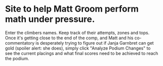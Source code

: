 # Site to help Matt Groom perform math under pressure.

Enter the climbers names.
Keep track of their attempts, zones and tops.
Once it's getting close to the end of the comp, and Matt and his co-commentatory is desperately trying to figure out if Janja Garnbret can get gold (spoiler alert: she does), simply click "Analyze Podium Changes" to see the current placings and what final scores need to be achieved to reach the podium.

